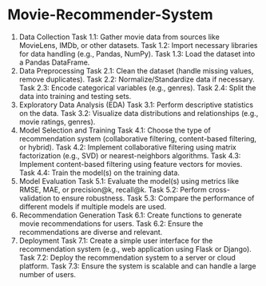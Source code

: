 # Movie-Recommender-System

1. Data Collection
Task 1.1: Gather movie data from sources like MovieLens, IMDb, or other datasets.
Task 1.2: Import necessary libraries for data handling (e.g., Pandas, NumPy).
Task 1.3: Load the dataset into a Pandas DataFrame.
2. Data Preprocessing
Task 2.1: Clean the dataset (handle missing values, remove duplicates).
Task 2.2: Normalize/Standardize data if necessary.
Task 2.3: Encode categorical variables (e.g., genres).
Task 2.4: Split the data into training and testing sets.
3. Exploratory Data Analysis (EDA)
Task 3.1: Perform descriptive statistics on the data.
Task 3.2: Visualize data distributions and relationships (e.g., movie ratings, genres).
4. Model Selection and Training
Task 4.1: Choose the type of recommendation system (collaborative filtering, content-based filtering, or hybrid).
Task 4.2: Implement collaborative filtering using matrix factorization (e.g., SVD) or nearest-neighbors algorithms.
Task 4.3: Implement content-based filtering using feature vectors for movies.
Task 4.4: Train the model(s) on the training data.
5. Model Evaluation
Task 5.1: Evaluate the model(s) using metrics like RMSE, MAE, or precision@k, recall@k.
Task 5.2: Perform cross-validation to ensure robustness.
Task 5.3: Compare the performance of different models if multiple models are used.
6. Recommendation Generation
Task 6.1: Create functions to generate movie recommendations for users.
Task 6.2: Ensure the recommendations are diverse and relevant.
7. Deployment
Task 7.1: Create a simple user interface for the recommendation system (e.g., web application using Flask or Django).
Task 7.2: Deploy the recommendation system to a server or cloud platform.
Task 7.3: Ensure the system is scalable and can handle a large number of users.
